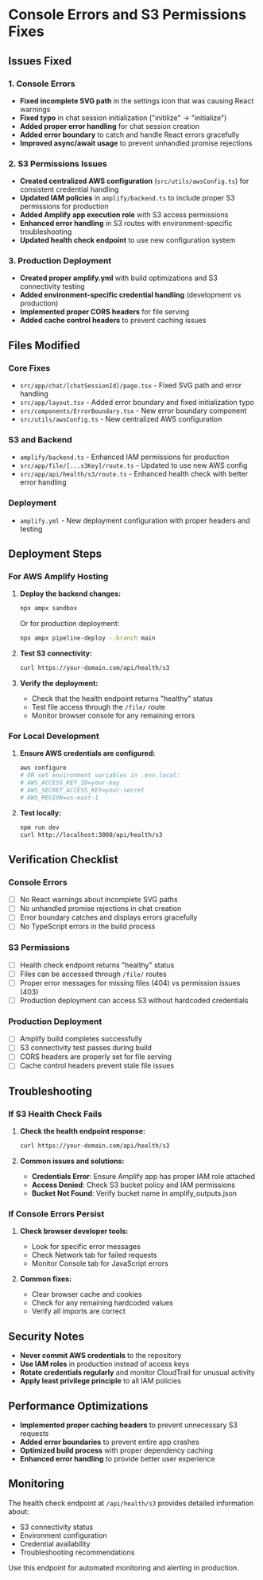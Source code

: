 # Console Errors and S3 Permissions Fixes

## Issues Fixed

### 1. Console Errors
- **Fixed incomplete SVG path** in the settings icon that was causing React warnings
- **Fixed typo** in chat session initialization ("initilize" → "initialize")
- **Added proper error handling** for chat session creation
- **Added error boundary** to catch and handle React errors gracefully
- **Improved async/await usage** to prevent unhandled promise rejections

### 2. S3 Permissions Issues
- **Created centralized AWS configuration** (`src/utils/awsConfig.ts`) for consistent credential handling
- **Updated IAM policies** in `amplify/backend.ts` to include proper S3 permissions for production
- **Added Amplify app execution role** with S3 access permissions
- **Enhanced error handling** in S3 routes with environment-specific troubleshooting
- **Updated health check endpoint** to use new configuration system

### 3. Production Deployment
- **Created proper amplify.yml** with build optimizations and S3 connectivity testing
- **Added environment-specific credential handling** (development vs production)
- **Implemented proper CORS headers** for file serving
- **Added cache control headers** to prevent caching issues

## Files Modified

### Core Fixes
- `src/app/chat/[chatSessionId]/page.tsx` - Fixed SVG path and error handling
- `src/app/layout.tsx` - Added error boundary and fixed initialization typo
- `src/components/ErrorBoundary.tsx` - New error boundary component
- `src/utils/awsConfig.ts` - New centralized AWS configuration

### S3 and Backend
- `amplify/backend.ts` - Enhanced IAM permissions for production
- `src/app/file/[...s3Key]/route.ts` - Updated to use new AWS config
- `src/app/api/health/s3/route.ts` - Enhanced health check with better error handling

### Deployment
- `amplify.yml` - New deployment configuration with proper headers and testing

## Deployment Steps

### For AWS Amplify Hosting

1. **Deploy the backend changes:**
   ```bash
   npx ampx sandbox
   ```
   
   Or for production deployment:
   ```bash
   npx ampx pipeline-deploy --branch main
   ```

2. **Test S3 connectivity:**
   ```bash
   curl https://your-domain.com/api/health/s3
   ```

3. **Verify the deployment:**
   - Check that the health endpoint returns "healthy" status
   - Test file access through the `/file/` route
   - Monitor browser console for any remaining errors

### For Local Development

1. **Ensure AWS credentials are configured:**
   ```bash
   aws configure
   # OR set environment variables in .env.local:
   # AWS_ACCESS_KEY_ID=your-key
   # AWS_SECRET_ACCESS_KEY=your-secret
   # AWS_REGION=us-east-1
   ```

2. **Test locally:**
   ```bash
   npm run dev
   curl http://localhost:3000/api/health/s3
   ```

## Verification Checklist

### Console Errors
- [ ] No React warnings about incomplete SVG paths
- [ ] No unhandled promise rejections in chat creation
- [ ] Error boundary catches and displays errors gracefully
- [ ] No TypeScript errors in the build process

### S3 Permissions
- [ ] Health check endpoint returns "healthy" status
- [ ] Files can be accessed through `/file/` routes
- [ ] Proper error messages for missing files (404) vs permission issues (403)
- [ ] Production deployment can access S3 without hardcoded credentials

### Production Deployment
- [ ] Amplify build completes successfully
- [ ] S3 connectivity test passes during build
- [ ] CORS headers are properly set for file serving
- [ ] Cache control headers prevent stale file issues

## Troubleshooting

### If S3 Health Check Fails

1. **Check the health endpoint response:**
   ```bash
   curl https://your-domain.com/api/health/s3
   ```

2. **Common issues and solutions:**
   - **Credentials Error**: Ensure Amplify app has proper IAM role attached
   - **Access Denied**: Check S3 bucket policy and IAM permissions
   - **Bucket Not Found**: Verify bucket name in amplify_outputs.json

### If Console Errors Persist

1. **Check browser developer tools:**
   - Look for specific error messages
   - Check Network tab for failed requests
   - Monitor Console tab for JavaScript errors

2. **Common fixes:**
   - Clear browser cache and cookies
   - Check for any remaining hardcoded values
   - Verify all imports are correct

## Security Notes

- **Never commit AWS credentials** to the repository
- **Use IAM roles** in production instead of access keys
- **Rotate credentials regularly** and monitor CloudTrail for unusual activity
- **Apply least privilege principle** to all IAM policies

## Performance Optimizations

- **Implemented proper caching headers** to prevent unnecessary S3 requests
- **Added error boundaries** to prevent entire app crashes
- **Optimized build process** with proper dependency caching
- **Enhanced error handling** to provide better user experience

## Monitoring

The health check endpoint at `/api/health/s3` provides detailed information about:
- S3 connectivity status
- Environment configuration
- Credential availability
- Troubleshooting recommendations

Use this endpoint for automated monitoring and alerting in production.